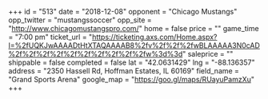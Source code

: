 +++
id = "513"
date = "2018-12-08"
opponent = "Chicago Mustangs"
opp_twitter = "mustangssoccer"
opp_site = "http://www.chicagomustangspro.com/"
home = false
price = ""
game_time = "7:00 pm"
ticket_url = "https://ticketing.axs.com/Home.aspx?I=%2fUQKJwAAAADtHtXTAQAAAAB8%2fv%2f%2f%2fwBLAAAAA3N0cAD%2f%2f%2f%2f%2f%2f%2f%2f%2f%2fw%3d%3d"
saleprice = ""
shippable = false
completed = false
lat = "42.0631429"
lng = "-88.136357"
address = "2350 Hassell Rd, Hoffman Estates, IL 60169"
field_name = "Grand Sports Arena"
google_map = "https://goo.gl/maps/RUayuPamzXu"
+++
